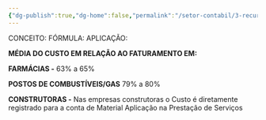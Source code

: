 ```yaml
---
{"dg-publish":true,"dg-home":false,"permalink":"/setor-contabil/3-recursos/estoque/","dgPassFrontmatter":true,"created":"2025-06-05T15:43:03.134-03:00","updated":"2025-06-05T21:45:18.065-03:00"}
---
```


CONCEITO:
FÓRMULA:
APLICAÇÃO: 


**MÉDIA DO CUSTO EM RELAÇÃO AO FATURAMENTO EM:**

**FARMÁCIAS  -** 63% a 65%

**POSTOS DE COMBUSTÍVEIS/GAS** 79% a 80%

**CONSTRUTORAS -** Nas empresas construtoras o Custo é diretamente registrado para a conta de Material Aplicação na Prestação de Serviços